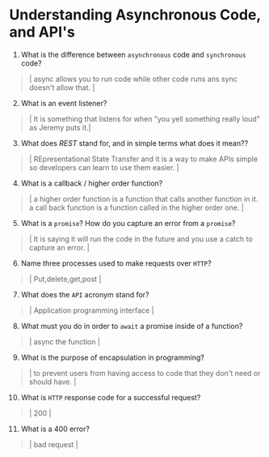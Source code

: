 # Understanding Asynchronous Code, and API's
01. What is the difference between `asynchronous` code and `synchronous` code?

  > | async allows you to run code while other code runs ans sync doesn't allow that. |

02. What is an event listener? 

  > | It is something that listens for when "you yell something really loud" as Jeremy puts it.|

03. What does *REST* stand for, and in simple terms what does it mean??

  > | REpresentational State Transfer and it is a way to make APIs simple so developers can learn to use them easier. |

04. What is a callback / higher order function?

  > | a higher order function is a function that calls another function in it. a call back function is a function called in the higher order one. |

05. What is a `promise`? How do you capture an error from a `promise`?

  > | It is saying it will run the code in the future and you use a catch to capture an error. |

06. Name three processes used to make requests over `HTTP`?

  > | Put,delete,get,post |

07. What does the `API` acronym stand for?

  > | Application programming interface  |

08. What must you do in order to `await` a promise inside of a function?

  > | async the function |

09. What is the purpose of encapsulation in programming?

  > | to prevent users from having access to code that they don't need or should have. |

10. What is `HTTP` response code for a successful request?

  > | 200 |

11. What is a 400 error?

  > | bad request |

